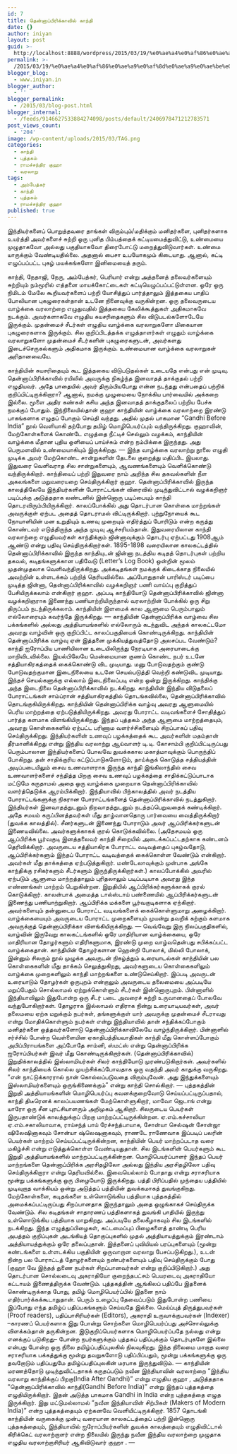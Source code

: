 ```yaml
---
id: 7
title: தென்னாப்பிரிக்காவில் காந்தி
date: {}
author: iniyan
layout: post
guid: >-
  http://localhost:8888/wordpress/2015/03/19/%e0%ae%a4%e0%af%86%e0%ae%a9%e0%af%8d%e0%ae%a9%e0%ae%be%e0%ae%aa%e0%af%8d%e0%ae%aa%e0%ae%bf%e0%ae%b0%e0%ae%bf%e0%ae%95%e0%af%8d%e0%ae%95%e0%ae%be%e0%ae%b5%e0%ae%bf%e0%ae%b2%e0%af%8d-%e0%ae%95%e0%ae%be/
permalink: >-
  /2015/03/19/%e0%ae%a4%e0%af%86%e0%ae%a9%e0%af%8d%e0%ae%a9%e0%ae%be%e0%ae%aa%e0%af%8d%e0%ae%aa%e0%ae%bf%e0%ae%b0%e0%ae%bf%e0%ae%95%e0%af%8d%e0%ae%95%e0%ae%be%e0%ae%b5%e0%ae%bf%e0%ae%b2%e0%af%8d-%e0%ae%95%e0%ae%be/
blogger_blog:
  - www.iniyan.in
blogger_author:
  - ''
blogger_permalink:
  - /2015/03/blog-post.html
blogger_internal:
  - /feeds/9146627533884274098/posts/default/2406978471212783571
post_views_count:
  - '204'
image: /wp-content/uploads/2015/03/TAG.png
categories:
  - காந்தி
  - புத்தகம்
  - ராமச்சந்திர குஹா
  - வரலாறு
tags:
  - அம்பேத்கர்
  - காந்தி
  - புத்தகம்
  - ராமச்சந்திர குஹா
published: true
---
```


இந்தியர்களைப் பொறுத்தவரை தாங்கள் விரும்பும்/மதிக்கும் மனிதர்களை, புனிதர்களாக உயர்த்தி அவர்களைச் சுற்றி ஒரு புனித பிம்பத்தைக் கட்டியமைத்துவிட்டு, உண்மையை முழுதாகவோ அல்லது பகுதியாகவோ திரைபோட்டு மறைத்துவிடுவார்கள். உண்மை யாருக்கும் வேண்டியதில்லை. அதனால் பைசா உபயோகமும் கிடையாது. ஆனால், கட்டி எழுப்பப்பட்ட புகழ் மயக்கங்களோ இனிமையைத் தரும். 
<!--more-->
காந்தி, நேதாஜி, நேரு, அம்பேத்கர், பெரியார் என்று அத்தனைத் தலைவர்களையும் சுற்றியும் நம்மூரில் எத்தனை மாயக்கோட்டைகள் கட்டியெழுப்பப்பட்டுள்ளன. ஒரே ஒரு நிமிடம் மேலே கூறியவர்களைப் பற்றி யோசித்துப் பார்த்தாலும் இத்தகைய பாதிப் போலியான புகழுரைகள்தான் உடனே நினைவுக்கு வருகின்றன.
ஒரு தலைவருடைய வாழ்க்கை வரலாற்றை எழுதுவதில் இத்தகைய கேலிக்கூத்துகள் அதிகமாகவே நடக்கும். அவர்களாகவே எழுதிய சுயசரிதைகளும் சில விடுபடல்களோடேயே இருக்கும். முதன்மைச் சீடர்கள் எழுதிய வாழ்க்கை வரலாறுகளோ மிகையான புகழுரைகளாக இருக்கும். சில குறிப்பிடத்தக்க எழுத்தாளர்கள் எழுதும் வாழ்க்கை வரலாறுகளோ முதன்மைச் சீடர்களின் புகழுரைகளுடன், அவர்களது இடைச்செருகல்களும் அதிகமாக இருக்கும். உண்மையான வாழ்க்கை வரலாறுகள் அரிதானவையே.

காந்தியின் சுயசரிதையும் கூட இத்தகைய விடுபடுதல்கள் உடையதே என்பது என் முடிவு. தென்னாப்பிரிக்காவில் ரயிலில் அவருக்கு நிகழ்ந்த இனவாதத் தாக்குதல் பற்றி எழுதியவர். அதே பாதையில் அவர் திரும்பியபோது என்ன நடந்தது என்பதைப் பற்றிக் குறிப்பிட்டிருக்கிறாரா? ஆனால், நமக்கு முழுமையை நோக்கிய பார்வையில் அக்கறை இல்லை. மூளை அதிர கண்கள் கசிய அந்த இனவாதத் தாக்குதலைப் பற்றிய பேச்சு நமக்குப் போதும்.
இந்நிலையில்தான் குஹா காந்தியின் வாழ்க்கை வரலாற்றை இரண்டு பாகங்களாக எழுதப் போகும் செய்தி வந்தது. அதில் முதல் பாகமான “Gandhi Before India” நூல் வெளியாகி தற்போது தமிழ் மொழிபெயர்ப்பும் வந்திருக்கிறது. குஹாவின், மேற்கோள்களைக் கொண்டே எழுத்தை நீட்டிச் செல்லும் வழக்கம், காந்தியின் வாழ்க்கை மீதான புதிய ஒளியைப் பாய்ச்சும் என்ற நம்பிக்கை இருந்தது. அது பெருமளவில் உண்மையாகியும் இருக்கிறது.
—
இந்த வாழ்க்கை வரலாற்று நூலை எழுதி முடிக்க அவர் மேற்கொண்ட சான்றுகளின் தேடலை குறைத்து மதிப்பிட இயலாது. இதுவரை வெளிவராத சில சான்றுகளையும், ஆவணங்களையும் வெளிக்கொண்டு வந்திருக்கிறார். காந்தியைப் பற்றி இதுவரை நாம் அறிந்த சில தகவல்களின் நீள அகலங்களை மறுவரையறை செய்திருக்கிறார் குஹா.
தென்னாப்பிரிக்காவில் இருந்த காலத்திலேயே இந்தியர்களின் போராட்டங்கள் விரைவில் முடிந்துவிட்டால் வழக்கறிஞர் படிப்புக்கு அடுத்ததாக லண்டனில் இன்னொரு படிப்பையும் காந்தி தொடரவிரும்பியிருக்கிறார். காலப்போக்கில் அது தொடர்பான கொள்கை மாற்றங்கள் அவருக்குள் ஏற்பட அதைத் தொடராமல் விட்டிருக்கிறார். புற்றுநோயைக் கூட நோயாளியின் மன உறுதியும் உணவு முறையும் எதிர்த்துப் போரிடும் என்ற கருத்து கொண்டவர் எடுத்திருந்த அந்த முடிவு ஆச்சரியம்தான்.
இதுவரையிலான காந்தி வரலாற்றை எழுதியவர்கள் காந்திக்கும் ஜின்னாவுக்கும் தொடர்பு ஏற்பட்டது 1908ஆம் ஆண்டு என்று பதிவு செய்திருக்கிறார்கள். 1895-1898 வரையிலான காலகட்டத்தில் தென்னாப்பிரிக்காவில் இருந்த காந்தியுடன் ஜின்னா நடத்திய கடிதத் தொடர்புகள் பற்றிய தகவல், கடிதங்களுக்கான பதிவேடு (Letter’s Log Book) ஒன்றின் மூலம் முதன்முதலாக வெளிவந்திருக்கிறது. அக்கடிதங்கள் நமக்குக் கிடைக்காத நிலையில் அவற்றின் உள்ளடக்கம் பற்றித் தெரியவில்லை. அப்போதுதான் பாரிஸ்டர் படிப்பை முடித்த ஜின்னா, தென்னாப்பிரிக்காவில் வழக்கறிஞர் பணி வாய்ப்பு குறித்துப் பேசியிருக்கலாம் என்கிறார் குஹா. அப்படி காந்தியோடு தென்னாப்பிரிக்காவில் ஜின்னா வழக்கறிஞராக இணைந்து பணியாற்றியிருந்தால் வரலாற்றின் போக்கில் ஒரு சிறு திருப்பம் நடந்திருக்கலாம். காந்தியின் இளமைக் கால ஆளுமை பெரும்பாலும் எல்லோரையும் கவர்ந்தே இருக்கிறது.
—
காந்தியின் தென்னாப்பிரிக்க வாழ்வை சில பக்கங்களில் அல்லது அத்தியாயங்களில் எல்லோரும் கடந்துவிட அந்தக் காலகட்டமோ அவரது வாழ்வின் ஒரு குறிப்பிட்ட காலப்பகுதியைக் கொண்டிருக்கிறது. காந்தியின் தென்னாப்பிரிக்க வாழ்வு ஏன் இத்தனை முக்கியத்துவத்தோடு அலசப்பட வேண்டும்?
காந்தி ஐரோப்பிய பாணியிலான உடையிலிருந்து நேரடியாக அரையாடைக்கு மாறிவிடவில்லை. இயல்பிலேயே மென்மையான குணம் கொண்ட நபர் உடனே சத்தியாகிரகத்தைக் கைக்கொண்டு விட முடியாது. மனு போடுவதற்கும் குண்டு போடுவதற்குமான இடைநிலையை உடனே செயல்படுத்தி வெற்றி கண்டுவிட முடியாது. இந்தச் செயல்களுக்கு எல்லாம் இடைநிலைப்படி என்ற ஒன்று இருக்கிறது. காந்திக்கு அந்த இடைநிலை தென்னாப்பிரிக்காவில் நடக்கிறது. காந்தியின் இந்திய விடுதலைப் போராட்டங்கள் சாம்ப்ரான் சத்தியாகிரகத்தில் தொடங்கவில்லை, தென்னாப்பிரிக்காவில் தொடங்குகியிருக்கிறது.
காந்தியின் தென்னாப்பிரிக்க வாழ்வு அவரது ஆளுமையில் பெரிய மாற்றத்தை ஏற்படுத்தியிருக்கிறது. அவரது போராட்ட வடிவங்களைச் சோதித்துப் பார்த்த களமாக விளங்கியிருக்கிறது. இந்தப் புத்தகம் அந்த ஆளுமை மாற்றத்தையும், அவரது கொள்கைகளில் ஏற்பட்ட பரிணாம வளர்ச்சிகளையும் சிறப்பாகப் பதிவு செய்திருக்கிறது.
இந்தியர்களின் உணவுப் பழக்கத்தைக் கூட அவர்களின் மதம்தான் தீர்மானிக்கிறது என்று இந்திய வரலாற்று ஆய்வாளர் டி.டி. கோசாம்பி குறிப்பிட்டிருப்பது பெரும்பாலான இந்தியர்களைப் போலவே துவக்ககால மகாத்மாவுக்கும் பொருந்திப் போகிறது. தன் சாதிக்குரிய கட்டுப்பாடுகளோடும், தாய்க்குக் கொடுத்த சத்தியத்தின் அடிப்படையிலும் சைவ உணவாளராக இருந்த காந்தி இங்கிலாந்தில் சைவ உணவாளர்களைச் சந்தித்த பிறகு சைவ உணவுப் பழக்கத்தை சாதிக்கட்டுப்பாடாக மட்டுமே கருதாமல் அதை ஒரு வாழ்க்கை முறையாக தென்னாப்பிரிக்காவில் வளர்த்தெடுக்க ஆரம்பிக்கிறார்.
இந்தியாவில் பிற்காலத்தில் அவர் நடத்திய போராட்டங்களுக்கு நிகரான போராட்டங்களைத் தென்னாப்பிரிக்காவில் நடத்துகிறார். இந்தியர்கள் இனவாதத்துடனும் நிறவாதத்துடனும் நடத்தப்பெறுவதைக் கண்டிக்கிறார். அதே சமயம் கருப்பினத்தவர்கள் மீது தாழ்வானதொரு பார்வையை வைத்திருக்கிறார் (துவக்க காலத்தில்). சீனர்களுடன் இணைந்து போராடும் அவர் ஆப்பிரிக்கர்களுடன் இணையவில்லை. அவர்களுக்காகக் குரல் கொடுக்கவில்லை. (அதேசமயம் ஒரு ஆப்பிரிக்க பூர்வகுடி இனத்தலைவர் காந்தி சிறையில் அடைக்கப்பட்டதற்காக கண்டனம் தெரிவிக்கிறார். அவருடைய சத்தியாகிரக போராட்ட வடிவத்தைப் புகழ்வதோடு, ஆப்பிரிக்கர்களும் இந்தப் போராட்ட வடிவத்தைக் கைக்கொள்ள வேண்டும் என்கிறார். அவர்கள் மீது தாக்கத்தை ஏற்படுத்துகிறார். மண்டேலாவுக்கும் முன்பாக அங்கே காந்திக்கு ரசிகர்களும் சீடர்களும் இருந்திருக்கிறார்கள்.)
காலப்போக்கில் அவரில் ஏற்படும் ஆளுமை மாற்றத்தாலும் புரிதலாலும் படிப்படியாக அவரது இந்த எண்ணங்கள் மாற்றம் பெறுகின்றன. இறுதியில் ஆப்பிரிக்கர்களுக்காகக் குரல் கொடுக்கிறார். காலன்பாக் அமைத்த டால்ஸ்டாய் பண்ணையில் ஆப்பிரிக்கர்களுடன் இணைந்து பணியாற்றுகிறார். ஆப்பிரிக்க மக்களை பூர்வகுடிகளாக ஏற்கிறார். அவர்களையும் தன்னுடைய போராட்ட வடிவங்களைக் கைக்கொள்ளுமாறு அழைக்கிறார்.
வாழ்க்கையையும் அவருடைய போராட்ட முறைகளையும் முயன்று தவறிக் கற்கும் களமாக அவருக்குத் தென்னாப்பிரிக்கா விளங்கியிருக்கிறது.
—
வெவ்வேறு இரு நிலப்பகுதிகளில், வாழ்வின் இருவேறு காலகட்டங்களில் ஒரே மாதிரியான வாழ்க்கையை, ஒரே மாதிரியான தோழர்களும் எதிரிகளுமாக, இரண்டு முறை வாழ்வதென்பது சபிக்கப்பட்ட வாழ்க்கைதான்.
காந்தியின் தோழர்களான ஹென்றி போலாக், மில்லி போலாக், இன்னும் சிலரும் நூல் முழுக்க அவருடன் நிகழ்த்தும் உரையாடல்கள் காந்தியின் பல கொள்கைகளின் மீது தாக்கம் செலுத்துகிறது, அவர்களுடைய கொள்கைகளிலும் வாழ்க்கை முறைகளிலும் காந்தி மாற்றங்களை உண்டுசெய்கிறார்.
இப்படி அவருடன் உரையாடும் தோழர்கள் ஒருபுறம் என்றாலும் அவருடைய தலைமையை அப்படியே மறுப்பேதும் சொல்லாமல் ஏற்றுக்கொள்ளும் சீடர்கள் இன்னொருபுறம். பின்னாளில் இந்தியாவிலும் இதுபோன்ற ஒரு சீடர் படை அவரைச் சுற்றி உருவானதைப் போலவே வந்துபோகிறார்கள்.
தோழராக இல்லாமல் எதிராக நின்று உரையாடியவர்கள், அவர் தலைமயை ஏற்க மறுக்கும் நபர்கள், தங்களுக்குள் யார் அவருக்கு முதன்மைச் சீடராவது என்று மோதிக்கொள்ளும் நபர்கள் என்று இந்தியாவில் தான் சந்திக்கப்போகும் மனிதர்களை ஒத்தவர்களோடு தென்னாப்பிரிக்காவிலேயே வாழ்ந்திருக்கிறார்.
பின்னாளில் சர்ச்சில் போன்ற வெள்ளையின ஏகாதிபத்தியவாதிகள் காந்தி மீது கொள்ளப்போகும் அபிப்பிராயங்களை அப்போதே சாம்னி, ஸ்மட்ஸ் என்று தென்னாப்பிரிக்க ஐரோப்பியர்கள் இவர் மீது கொண்டிருக்கிறார்கள்.
(தென்னாப்பிரிக்காவில்) இறுதிக்காலத்தில் இஸ்லாமியர்கள் சிலர் காந்தியோடு முரண்படுகிறார்கள். அவர்களில் சிலர் காந்தியைக் கொல்ல முயற்சிக்கப்போவதாக ஒரு வதந்தி அவர் காதுக்கு வருகிறது. “என் நாட்டுக்காரரால் நான் கொல்லப்படுவதை விரும்புவேன். அது இந்துக்களையும் இஸ்லாமியர்களையும் ஒருங்கிணைக்கும்” என்று காந்தி சொல்கிறார்.
—
புத்தகத்தின் இறுதி அத்தியாயங்களின் மொழிபெயர்ப்பு கவனக்குறைவோடு செய்யப்பட்டிருப்பதால், காந்தி திடீரெனக் காலப்பயணங்கள் மேற்கொள்ளுகிறார், மாவோ ஜெடாங் என்று யாரோ ஒரு சீன புரட்சியாளரும் அறிமுகம் ஆகிறார். சிலருடைய பெயர்கள் இருபதாண்டுக் காலத்துக்குப் பிறகு மாற்றப்பட்டிருக்கின்றன. ஏ.எம்.கச்சாலியா ஏ.எம்.சகாலியாவாக, ராய்சந்த் பாய் ரேச்சந்த்பாயாக, சோன்யா செல்ஷன் சோன்ஜா ஷிலேஷினாகவும் சோன்யா ஷ்லெஷனாகவும், ராணடே ராணேவாக இப்படிப் பலரின் பெயர்கள் மாற்றம் செய்யப்பட்டிருக்கின்றன, காந்தியின் பெயர் மாற்றப்படாத வரை மகிழ்ச்சி என்று எடுத்துக்கொள்ள வேண்டியதுதான். சில இடங்களின் பெயர்களும் கூட இறுதி அத்தியாயங்களில் மாற்றப்பட்டிருக்கின்றன. மொழிபெயர்ப்பாளர் இந்தப் பெயர் மாற்றங்களை தென்னாப்பிரிக்க அரசிதழிலோ அல்லது இந்திய அரசிதழிலோ பதிவு செய்திருக்கிறாரா என்று தெரியவில்லை.
இவையெல்லாம் போதாது என்று சராசரியாக மூன்று பக்கங்களுக்கு ஒரு பிழையோடு இருக்கிறது. பத்தி பிரிப்பதில் முந்தைய பத்தியில் முடிவுறாத வாக்கியம் ஒன்று அடுத்தப் பத்தியின் துவக்கமாகத் துவங்குகிறது. மேற்கோள்களை, கடிதங்களை உள்ளொடுங்கிய பத்தியாக புத்தகத்தில் அமைக்கப்பட்டிருப்பது சிறப்பானதாக இருந்தாலும் அதை ஒழுங்காகச் செய்திருக்க வேண்டும். சில கடிதங்கள் சாதாரணப் பத்திகளாகத் துவங்கி பாதியில் இருந்து உள்ளொடுங்கிய பத்தியாக மாறுகிறது. அப்படியே தலைகீழாகவும் சில இடங்களில் நடக்கிறது. இந்த எழுத்துப்பிழைகள், கட்டமைப்புப் பிழைகளைத் தாண்டி பெரிய அபத்தம் குறிப்புகள் அடங்கியத் தொகுப்புகளில் முதல் அத்தியாயத்துக்கும் இரண்டாம் அத்தியாயத்துக்கும் ஒரே தலைப்புதான்.
இத்தனைப் புவியியல் பரப்புகளையும் (மூன்று கண்டங்களை உள்ளடக்கிய பகுதியின் ஒருவாறான வரலாறு பேசப்படுகிறது.), உடன் நின்ற பல போராட்டத் தோழர்களையும் நண்பர்களையும் பதிவு செய்திருக்கும் போது (குஹா வே இந்தத் துணை நபர்கள் சிறப்பானவர்கள் என்று குறிப்பிடுகிறார்.) அது தொடர்பான சொல்லடைவு அகராதியோ குறைந்தபட்சம் பெயரடைவு அகராதியோ கட்டாயம் இணைத்திருக்க வேண்டும். புத்தகத்தின் ஆங்கிலப் பதிப்பே இதனைக் கொண்டிருக்காத போது, தமிழ் மொழிபெயர்ப்பில் இதனை நாம் எதிர்பார்க்கக்கூடாதுதான்.
பெரும் உழைப்பு தேவைப்படும் இதுபோன்ற பணியை இப்போது எந்த தமிழ்ப் பதிப்பகங்களும் செய்வதே இல்லை. மெய்ப்புத் திருத்துபவர்கள் (Proof readers), பதிப்பாசிரியர்கள் (Editors), அகராதி உருவாக்குபவர்கள் (Indexer) –காரணப் பெயர்களாக இது போன்று சொற்களை மொழிபெயர்ப்பது அச்சொல்லுக்கு விளக்கம்தான் தருகின்றன. இடுகுறிப்பெயர்களாக மொழிபெயர்ப்பதே நல்லது என்று எனக்குப் படுகிறது– போன்ற நபர்களுக்கும் புத்தகப் பதிப்புக்கும் தொடர்புகளே இல்லை என்பது போன்ற ஒரு நிலை தமிழ்ப்பதிப்புலகில் நிலவுகிறது. இந்த நிலைமை மாறாத வரை சராசரியாக பக்கத்துக்கு மூன்று தவறுகளோடு பதிப்பிப்பதும், மூன்று பக்கங்களுக்கு ஒரு தவறோடும் பதிப்பதுமே தமிழ்ப்பதிப்புலகின் மரபாக இருந்துவிடும்.
—
காந்தியின் மரணத்தோடு முடிந்துவிட்டதாகக் கருதப்படும் நவீன இந்தியாவின் வரலாற்றை “இந்திய வரலாறு காந்திக்குப் பிறகு(India After Gandhi)” என்று எழுதிய குஹா , அடுத்ததாக “தென்னாப்பிரிக்காவில் காந்தி(Gandhi Before India)” என்று இந்தப் புத்தகத்தை எழுதியிருக்கிறார். இதன் அடுத்த பாகமாக Gandhi in India என்ற புத்தகத்தை எழுத இருக்கிறார். இது மட்டுமல்லாமல் “நவீன இந்தியாவின் சிற்பிகள் (Makers of Modern India)” என்ற புத்தகத்தையும் ஏற்கனவே வெளியிட்டிருக்கிறார். 1857 தொடங்கி காந்தியின் வருகைக்கு முன்பு வரையான காலகட்டத்தைப் பற்றி இன்னொரு புத்தகத்தையும், இந்தியாவில் ஐரோப்பியர்களின் துவக்க காலத்தையும் எழுதிவிட்டால் கிரிக்கெட் வரலாற்றாளர் என்ற நிலையில் இருந்து நவீன இந்திய வரலாற்றை முழுதாக எழுதிய வரலாற்றாசிரியர் ஆகிவிடுவார் குஹா .
—
